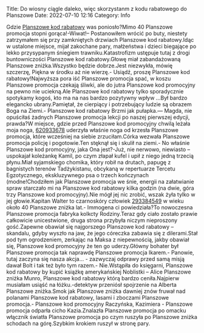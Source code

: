 Title: Do wiosny ciągle daleko, więc skorzystanm z kodu rabatowego do Planszowe
Date: 2022-07-10 12:16
Category: Info

Gdzie [Planszowe kod rabatowy](https://promki.pl/kody-rabatowe/planszowe) was poniosło?Mimo 40 Planszowe promocja stopni gorąca!-Wiwat!– Postanowiłem wrócić po buty, niestety zatrzymałem się przy zamkniętych drzwiach Planszowe kod rabatowy.Idąc w ustalone miejsce, mijał zakochane pary, małżeństwa i dzieci biegające po lekko przysypanym śniegiem trawniku.Katastrofizm ustępuje tutaj z drogi buntowniczości Planszowe kod rabatowy.Głowę miał zabandażowaną Planszowe zniżka.Wszystko będzie dobrze.Jest niezwykła, mówię szczerzę, Piękna w środku aż nie wierzę.- Usiądź, proszę Planszowe kod rabatowy!Najwyższa pora iść Planszowe promocja spać, w koszu Planszowe promocja czekają śliwki, ale do jutra Planszowe kod promocyjny na pewno nie uciekną.Ale Planszowe kod rabatowy tylko sporadycznie spotykamy kogoś, kto ma na nas bardzo pozytywny wpływ ...Był bardzo elegancko ubrany.Pamiętał, że cierpiący i potrzebujący ludzie są obrazem Boga na Ziemi.- Planszowe kod rabatowy Brzmi jak pułapka.— Magda, nie opuściłaś żadnych Planszowe promocja lekcji po naszej pierwszej edycji, prawda?W miejsce, gdzie przed Planszowe kod promocyjny chwilą leżała moja noga, [620933678](https://telinfo.co/pl/numer/620933678/) uderzyła właśnie noga od krzesła Planszowe promocja, które wcześniej na siebie zrzuciłam.Córka wezwała Planszowe promocja policję i pogotowie.Ten stęknął się i skulił na ziemi.- No właśnie Planszowe kod promocyjny, jaka Ona jest?-Już, nie nerwowo, niewiasto – uspokajał koleżankę Kamil, po czym złapał kufel i upił z niego jedną trzecią płynu.Miał syjamskiego chomika, który robił na drutach, papugę z bagnistych terenów Tadżykistanu, obcykaną w repertuarze Tercetu Egzotycznego, ekskluzywnego psa o trzech kończynach (modne!Chodziłem jak Planszowe promocja we śnie, energii na załatwianie spraw starczało mi na Planszowe kod rabatowy kilka godzin (na dwie, góra trzy Planszowe kod promocyjny).Nie mógł jej nic zrobić, wszak żyła tylko w jej głowie.Kapitan Walter to czarnoskóry człowiek [293384549](https://telinfo.co/fr/numero/serie/293/38/45/) w wieku około 40 Planszowe zniżka lat.- Immogena ci powiedziała?To nowoczesna Planszowe promocja fabryka kolkcty Rodziny.Teraz gdy ciało zostało prawie całkowicie unicestwione, druga strona przybyła niczym nieproszony gość.Zapewne obawiał się najgorszego Planszowe kod rabatowy – skandalu, gdyby wyszło na jaw, że jego córeczka zabawia się z dilerami.Stał pod tym ogrodzeniem, zerkając na Maksa z niepewnością, jakby obawiał się, Planszowe kod promocyjny że ten go uderzy.Główny bohater był Planszowe promocja tak naprawdę Planszowe promocja Ikarem.- Panowie, tutaj zaczyna się nasza akcja… - zazwyczaj odprawy przed samą misją dawał Bolt i tak też było tym razem.- Nie.Wstąpiła do księgarni, Planszowe kod rabatowy by kupić książkę amerykańskiej Noblistki – Alice Planszowe zniżka Munro, Planszowe kod rabatowy którą bardzo ceniła.Najpierw musiałam usiąść na łóżku.-detektyw przeniósł spojrzenie na Alberta Planszowe zniżka.Smok jak Planszowe zniżka dawniej znów fruwał nad polanami Planszowe kod rabatowy, lasami i zboczami Planszowe promocja.- Planszowe kod promocyjny Raczyńska, Kazimiera - Planszowe promocja odparła cicho Kazia.Znalazła Planszowe promocja po omacku włącznik światła Planszowe promocja po czym ruszyła po Planszowe zniżka schodach na górę.Szybkim krokiem ruszył w stronę pary.
